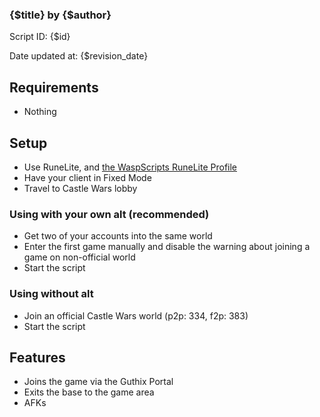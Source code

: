 ### {$title} by {$author}

Script ID: {$id}

Date updated at: {$revision_date}


## Requirements
- Nothing

## Setup
- Use RuneLite, and [the WaspScripts RuneLite Profile](https://discord.com/channels/795071177475227709/795611058072846336/1266086534445010964)
- Have your client in Fixed Mode
- Travel to Castle Wars lobby

### Using with your own alt (recommended)
- Get two of your accounts into the same world
- Enter the first game manually and disable the warning about joining a game on non-official world
- Start the script

### Using without alt
- Join an official Castle Wars world (p2p: 334, f2p: 383)
- Start the script

## Features

- Joins the game via the Guthix Portal
- Exits the base to the game area
- AFKs
